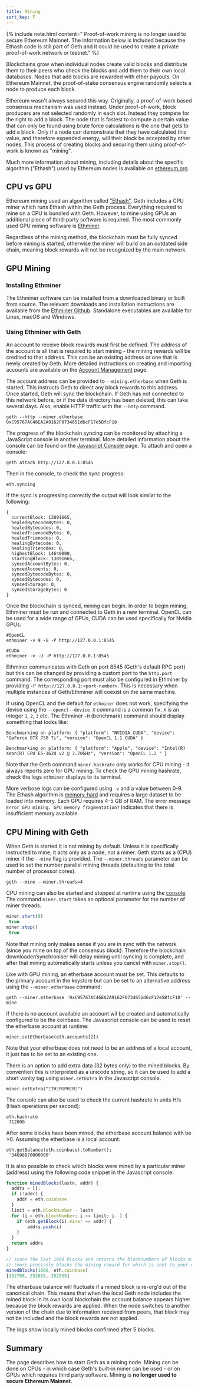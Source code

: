 ```yaml
---
title: Mining
sort_key: F
---
```



{% include note.html content=" Proof-of-work mining is no longer used 
to secure Ethereum Mainnet. The information below is included because the 
Ethash code is still part of Geth and it could be used to create a private 
proof-of-work network or testnet." %}

Blockchains grow when individual nodes create valid blocks and distribute them to 
their peers who check the blocks and add them to their own local databases. 
Nodes that add blocks are rewarded with ether payouts. On Ethereum Mainnet, 
the proof-of-stake consensus engine randomly selects a node to produce each 
block. 

Ethereum wasn't always secured this way. Originally, a proof-of-work based consensus 
mechanism was used instead. Under proof-of-work, block producers are not selected randomly
in each slot. Instead they compete for the right to add a block. The node that is fastest
to compute a certain value that can only be found using brute force calculations is the
one that gets to add a block. Only if a node can demonstrate that they have calculated 
this value, and therefore expended energy, will their block be accepted by other nodes. 
This process of creating blocks and securing them using proof-of-work is known 
as "mining".

Much more information about mining, including details about the specific algorithm 
("Ethash") used by Ethereum nodes is available on [ethereum.org](https://ethereum.org/en/developers/docs/consensus-mechanisms/pow/mining-algorithms/ethash).

## CPU vs GPU

Ethereum mining used an algorithm called ["Ethash"](https://ethereum.org/en/developers/docs/consensus-mechanisms/pow/mining-algorithms/ethash). 
Geth includes a CPU miner which runs Ethash within the Geth process. Everything required to
mine on a CPU is bundled with Geth. However, to mine using GPUs an additional piece of 
third-party software is required. The most commonly used GPU mining software 
is [Ethminer](https://github.com/ethereum-mining/ethminer).

Regardless of the mining method, the blockchain must be fully synced before mining is 
started, otherwise the miner will build on an outdated side chain, meaning block rewards 
will not be recognized by the main network. 


## GPU Mining

### Installing Ethminer

The Ethminer software can be installed from a downloaded binary or built from 
source. The relevant downloads and installation instructions are available from the 
[Ethminer Github](https://github.com/ethereum-mining/ethminer/#build). 
Standalone executables are available for Linux, macOS and Windows.

### Using Ethminer with Geth


An account to receive block rewards must first be defined. The address of the account is all 
that is required to start mining - the mining rewards will be credited to that address. This can 
be an existing address or one that is newly created by Geth. More detailed instructions on creating 
and importing accounts are available on the [Account Management](/docs/interface/managing-your-accounts) 
page.

The account address can be provided to `--mining.etherbase` when Geth is started. This instructs Geth 
to direct any block rewards to this address. Once started, Geth will sync the blockchain. If Geth 
has not connected to this network before, or if the data directory has been deleted, this can take 
several days. Also, enable HTTP traffic with the `--http` command.

```shell
geth --http --miner.etherbase 0xC95767AC46EA2A9162F0734651d6cF17e5BfcF10
```

The progress of the blockchain syncing can be monitored by attaching a JavaScript console in another 
terminal. More detailed information about the console can be found on the 
[Javascript Console](/docs/interface/javascript-console) page. To attach and open a console:

```shell
geth attach http://127.0.0.1:8545
```

Then in the console, to check the sync progress:

```shell
eth.syncing
```

If the sync is progressing correctly the output will look similar to the following:

```terminal
{
  currentBlock: 13891665,
  healedBytecodeBytes: 0,
  healedBytecodes: 0,
  healedTrienodeBytes: 0,
  healedTrienodes: 0,
  healingBytecode: 0,
  healingTrienodes: 0,
  highestBlock: 14640000,
  startingBlock: 13891665,
  syncedAccountBytes: 0,
  syncedAccounts: 0,
  syncedBytecodeBytes: 0,
  syncedBytecodes: 0,
  syncedStorage: 0,
  syncedStorageBytes: 0
}
```

Once the blockchain is synced, mining can begin. In order to begin mining, Ethminer must 
be run and connected to Geth in a new terminal. OpenCL can be used for a wide range of GPUs, 
CUDA can be used specifically for Nvidia GPUs:

```shell
#OpenCL
ethminer -v 9 -G -P http://127.0.0.1:8545
```

```shell
#CUDA
ethminer -v -U -P http://127.0.0.1:8545
```

Ethminer communicates with Geth on port 8545 (Geth's default RPC port) but this can be changed 
by providing a custom port to the `http.port` command. The corresponding port must also be 
configured in Ethminer by providing `-P http://127.0.0.1:<port-number>`. This is necessary 
when multiple instances of Geth/Ethminer will coexist on the same machine.

If using OpenCL and the default for `ethminer` does not work, specifying the device using the 
`--opencl--device X` command is a common fix. `X` is an integer `1`, `2`, `3` etc. The Ethminer 
`-M` (benchmark) command should display something that looks like:

```terminal
Benchmarking on platform: { "platform": "NVIDIA CUDA", "device": "GeForce GTX 750 Ti", "version": "OpenCL 1.1 CUDA" }

Benchmarking on platform: { "platform": "Apple", "device": "Intel(R) Xeon(R) CPU E5-1620 v2 @ 3.70GHz", "version": "OpenCL 1.2 " }
```

Note that the Geth command `miner.hashrate` only works for CPU mining - it always reports zero for 
GPU mining. To check the GPU mining hashrate, check the logs `ethminer` displays to its terminal. 

More verbose logs can be configured using `-v` and a value between 0-9.
The Ethash algorithm is [memory-hard](https://crypto.stackexchange.com/questions/84002/memory-hard-vs-memory-bound-functions) 
and requires a large dataset to be loaded into memory. Each GPU requires 4-5 GB of RAM. The error message 
`Error GPU mining. GPU memory fragmentation?` indicates that there is insufficient memory available.


## CPU Mining with Geth

When Geth is started it is not mining by default. Unless it is specifically instructed to mine, it acts only as
a node, not a miner. Geth starts as a (CPU) miner if the `--mine` flag is provided. The `--miner.threads` 
parameter can be used to set the number parallel mining threads (defaulting to the total number of processor cores).

```shell
geth --mine --miner.threads=4
```

CPU mining can also be started and stopped at runtime using the [console](/docs/interface/javascript-console). 
The command `miner.start` takes an optional parameter for the number of miner threads.

```js
miner.start(8)
 true
miner.stop()
 true
```

Note that mining only makes sense if you are in sync with the network (since you mine on 
top of the consensus block). Therefore the blockchain downloader/synchroniser will delay 
mining until syncing is complete, and after that mining automatically starts unless you 
cancel with `miner.stop()`.

Like with GPU mining, an etherbase account must be set. This defaults to the primary account in the 
keystore but can be set to an alternative address using the `--miner.etherbase` command:

```shell
geth --miner.etherbase '0xC95767AC46EA2A9162F0734651d6cF17e5BfcF10' --mine
```

If there is no account available an account wil be created and automatically configured to be the 
coinbase. The Javascript console can be used to reset the etherbase account at runtime:

```shell
miner.setEtherbase(eth.accounts[2])
```

Note that your etherbase does not need to be an address of a local account, it just has to be set 
to an existing one.

There is an option to add extra data (32 bytes only) to the mined blocks. By convention this is 
interpreted as a unicode string, so it can be used to add a short vanity tag using `miner.setExtra` 
in the Javascript console.

```shell
miner.setExtra("ΞTHΞЯSPHΞЯΞ")
```

The console can also be used to check the current hashrate in units H/s (Hash operations per second):

```shell
eth.hashrate
 712000
```

After some blocks have been mined, the etherbase account balance with be >0. 
Assuming the etherbase is a local account:

```shell
eth.getBalance(eth.coinbase).toNumber();
 '34698870000000'
```

It is also possible to check which blocks were mined by a particular miner (address) using 
the following code snippet in the Javascript console:

```js
function minedBlocks(lastn, addr) {
  addrs = [];
  if (!addr) {
    addr = eth.coinbase
  }
  limit = eth.blockNumber - lastn
  for (i = eth.blockNumber; i >= limit; i--) {
    if (eth.getBlock(i).miner == addr) {
        addrs.push(i)
    }
  }
  return addrs
}

// scans the last 1000 blocks and returns the blocknumbers of blocks mined by your coinbase
// (more precisely blocks the mining reward for which is sent to your coinbase).
minedBlocks(1000, eth.coinbase)
[352708, 352655, 352559]

```

The etherbase balance will fluctuate if a mined block is re-org'd out
of the canonical chain. This means that when the local Geth node includes the mined block
in its own local blockchain the account balance appears higher because the block rewards are
applied. When the node switches to another version of the chain due to information received 
from peers, that block may not be included and the block rewards are not applied.

The logs show locally mined blocks confirmed after 5 blocks.

## Summary

The page describes how to start Geth as a mining node. Mining can be done on CPUs - in 
which case Geth's built-in miner can be used - or on GPUs which requires third party software. 
Mining is **no longer used to secure Ethereum Mainnet**.
